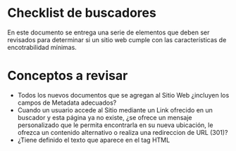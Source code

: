 Checklist de buscadores
==========

En este documento se entrega una serie de elementos que deben ser revisados para determinar si un sitio web cumple con las características de encotrabilidad mínimas.


Conceptos a revisar
==

* Todos los nuevos documentos que se agregan al Sitio Web ¿incluyen los campos de Metadata adecuados?
* Cuando un usuario accede al Sitio mediante un Link ofrecido en un buscador y esta página ya no existe, ¿se ofrece un mensaje personalizado que le permita encontrarla en su nueva ubicación, le ofrezca un contenido alternativo o realiza una redireccion de URL (301)?
* ¿Tiene definido el texto que aparece en el tag HTML <title> para indicar el Nombre del Sitio o de la Institución?
*	¿El Sitio ofrece un contenido adecuado para el tag HTML META NAME="description"?
*	¿El Sitio ofrece un contenido adecuado para el tag HTML META NAME="keywords"?
* ¿El Sitio ofrece un texto adecuado en el texto que aparece en el META tag NAME="robots"?
*	¿El Sitio cuenta con un archivo de texto Robots.txt para los directorios que no se desea indexar?
*	¿Ha definido como tarea permanente la de revisar la presencia del Sitio en Buscadores?
*	¿Ha generado un sitemap.xml de los enlaces de su sitio? (http://www.sitemaps.org/es/)
* ¿Revisa periódicamente el LOG (bitácora) del Sitio para identificar las palabras más utilizadas por los usuarios para acceder a su Sitio?
* ¿Tiene disponible un mecanismo de analítica web en su sitio/plataforma? (Ej: google analitycs, piwik.org)
